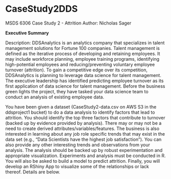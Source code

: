 # CaseStudy2DDS

MSDS 6306 Case Study 2 - Attrition
Author: Nicholas Sager

**Executive Summary**


Description: DDSAnalytics is an analytics company that specializes in talent management solutions for Fortune 100 companies. Talent management is defined as the iterative process of developing and retaining employees. It may include workforce planning, employee training programs, identifying high-potential employees and reducing/preventing voluntary employee turnover (attrition). To gain a competitive edge over its competition, DDSAnalytics is planning to leverage data science for talent management. The executive leadership has identified predicting employee turnover as its first application of data science for talent management. Before the business green lights the project, they have tasked your data science team to conduct an analysis of existing employee data. 

You have been given a dataset (CaseStudy2-data.csv on AWS S3 in the ddsproject1 bucket) to do a data analysis to identify factors that lead to attrition.  You should identify the top three factors that contribute to turnover (backed up by evidence provided by analysis). There may or may not be a need to create derived attributes/variables/features. The business is also interested in learning about any job role specific trends that may exist in the data set (e.g., “Data Scientists have the highest job satisfaction”). You can also provide any other interesting trends and observations from your analysis. The analysis should be backed up by robust experimentation and appropriate visualization. Experiments and analysis must be conducted in R. You will also be asked to build a model to predict attrition.  Finally, you will develop an RShiny App to visualize some of the relationships or lack thereof.  Details are below.  
